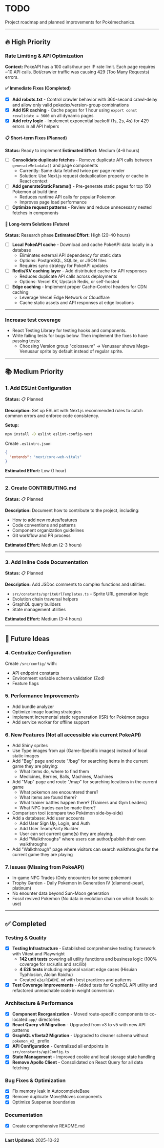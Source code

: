 # TODO

Project roadmap and planned improvements for Pokémechanics.

---

## 🔥 High Priority

### Rate Limiting & API Optimization

**Context:** PokeAPI has a 100 calls/hour per IP rate limit. Each page requires ~10 API calls. Bot/crawler traffic was causing 429 (Too Many Requests) errors.

#### ✅ Immediate Fixes (Completed)

- [x] **Add robots.txt** - Control crawler behavior with 360-second crawl-delay and allow only valid pokedex/version-group combinations
- [x] **Add ISR caching** - Cache pages for 1 hour using `export const revalidate = 3600` on all dynamic pages
- [x] **Add retry logic** - Implement exponential backoff (1s, 2s, 4s) for 429 errors in all API helpers

#### 📋 Short-term Fixes (Planned)

**Status:** Ready to implement
**Estimated Effort:** Medium (4-6 hours)

- [ ] **Consolidate duplicate fetches** - Remove duplicate API calls between `generateMetadata()` and page components
  - Currently: Same data fetched twice per page render
  - Solution: Use Next.js request deduplication properly or cache in React context
- [ ] **Add generateStaticParams()** - Pre-generate static pages for top 150 Pokemon at build time
  - Reduces runtime API calls for popular Pokemon
  - Improves page load performance
- [ ] **Optimize request patterns** - Review and reduce unnecessary nested fetches in components

#### 🚀 Long-term Solutions (Future)

**Status:** Research phase
**Estimated Effort:** High (20-40 hours)

- [ ] **Local PokeAPI cache** - Download and cache PokeAPI data locally in a database
  - Eliminates external API dependency for static data
  - Options: PostgreSQL, SQLite, or JSON files
  - Requires sync strategy for PokeAPI updates
- [ ] **Redis/KV caching layer** - Add distributed cache for API responses
  - Reduces duplicate API calls across deployments
  - Options: Vercel KV, Upstash Redis, or self-hosted
- [ ] **Edge caching** - Implement proper Cache-Control headers for CDN caching
  - Leverage Vercel Edge Network or Cloudflare
  - Cache static assets and API responses at edge locations

---

### Increase test coverage

- React Testing Library for testing hooks and components.
- Write failing tests for bugs below. Then implement the fixes to have passing tests:
  - Choosing Version group "colosseum" -> Venusaur shows Mega-Venusaur sprite by default instead of regular sprite.

---

## 📚 Medium Priority

### 1. Add ESLint Configuration

**Status:** 📋 Planned

**Description:**
Set up ESLint with Next.js recommended rules to catch common errors and enforce code consistency.

**Setup:**

```bash
npm install -D eslint eslint-config-next
```

Create `.eslintrc.json`:

```json
{
  "extends": "next/core-web-vitals"
}
```

**Estimated Effort:** Low (1 hour)

---

### 2. Create CONTRIBUTING.md

**Status:** 📋 Planned

**Description:**
Document how to contribute to the project, including:

- How to add new routes/features
- Code conventions and patterns
- Component organization guidelines
- Git workflow and PR process

**Estimated Effort:** Medium (2-3 hours)

---

### 3. Add Inline Code Documentation

**Status:** 📋 Planned

**Description:**
Add JSDoc comments to complex functions and utilities:

- `src/constants/spriteUrlTemplates.ts` - Sprite URL generation logic
- Evolution chain traversal helpers
- GraphQL query builders
- State management utilities

**Estimated Effort:** Medium (3-4 hours)

---

## 🚀 Future Ideas

### 4. Centralize Configuration

Create `/src/config/` with:

- API endpoint constants
- Environment variable schema validation (Zod)
- Feature flags

### 5. Performance Improvements

- Add bundle analyzer
- Optimize image loading strategies
- Implement incremental static regeneration (ISR) for Pokémon pages
- Add service worker for offline support

### 6. New Features (Not all accessible via current PokeAPI)

- Add Shiny sprites
- Use Type images from api (Game-Specific images) instead of local static images
- Add "Bag" page and route "/bag" for searching items in the current game they are playing:
  - What items do, where to find them
  - Medicines, Berries, Balls, Machines, Machines
- Add "Map" page and route "/map" for searching locations in the current game
  - What pokemon are encountered there?
  - What items are found there?
  - What trainer battles happen there? (Trainers and Gym Leaders)
  - What NPC trades can be made there?
- Comparison tool (compare two Pokémon side-by-side)
- Add a database: Add user accounts
  - Add User Sign Up, Login, and Auth
  - Add User Team/Party Builder
  - User can set current game(s) they are playing.
  - Add "Walkthroughs" where users can author/publish their own walkthroughs
- Add "Walkthrough" page where visitors can search walkthroughs for the current game they are playing

### 7. Issues (Missing from PokeAPI)

- In-game NPC Trades (Only encounters for some pokemon)
- Trophy Garden - Daily Pokemon in Generation IV (diamond-pearl, platinum)
- No enounter data beyond Sun-Moon generation
- Fossil revived Pokemon (No data in evolution chain on which fossils to use)

---

## ✅ Completed

### Testing & Quality

- [x] **Testing Infrastructure** - Established comprehensive testing framework with Vitest and Playwright
  - **142 unit tests** covering all utility functions and business logic (100% coverage for src/utils and src/lib)
  - **4 E2E tests** including regional variant edge cases (Hisuian Typhlosion, Alolan Raichu)
  - Created `e2e/README.md` with best practices and patterns
- [x] **Test Coverage Improvements** - Added tests for GraphQL API utility and refactored unreachable code in weight conversion

### Architecture & Performance

- [x] **Component Reorganization** - Moved route-specific components to co-located `app/` directories
- [x] **React Query v5 Migration** - Upgraded from v3 to v5 with new API patterns
- [x] **GraphQL v1beta2 Migration** - Upgraded to cleaner schema without `pokemon_v2_` prefix
- [x] **API Configuration** - Centralized all endpoints in `src/constants/apiConfig.ts`
- [x] **State Management** - Improved cookie and local storage state handling
- [x] **Remove Apollo Client** - Consolidated on React Query for all data fetching

### Bug Fixes & Optimization

- [x] Fix memory leak in AutocompleteBase
- [x] Remove duplicate Move/Moves components
- [x] Optimize Suspense boundaries

### Documentation

- [x] Create comprehensive README.md

---

**Last Updated:** 2025-10-22
